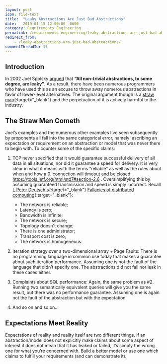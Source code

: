 ```yaml
---
layout: post
icon: file-text
title:  "Leaky Abstractions Are Just Bad Abstractions"
date:   2019-01-15 12:00:00 -0600
category: Requirements Engineering
permalink: /requirements-engineering/leaky-abstractions-are-just-bad-abstractions
redirect_from:
    - /leaky-abstractions-are-just-bad-abstractions/
commentThreadId: 17
---
```


## Introduction

In 2002 Joel Spolsky [argued](https://www.joelonsoftware.com/2002/11/11/the-law-of-leaky-abstractions/) that **“All non-trivial abstractions, to some degree, are leaky”**.  As a result, there have been numerous programmers who have used this as an excuse to throw away numerous abstractions in favor of lower-level alternatives. The original argument though is a [straw man](https://en.wikipedia.org/wiki/Straw_man){:target="_blank"} and the perpetuation of it is actively harmful to the industry.

## The Straw Men Cometh

Joel’s examples and the numerous other examples I’ve seen subsequently by proponents all fall into the same categorical error, namely: ascribing an expectation or requirement on an abstraction or model that was never there to begin with. To counter some of the specific claims:

1. TCP never specified that it would guarantee successful delivery of all data in all situations, nor did it guarantee a speed for delivery. It is very clear in what it means with the terms “reliable” as well as the rules about when and how a 0. connection will timeout and be closed: <https://tools.ietf.org/html/std7#section-2.6> . Oversimplifying this by assuming guaranteed transmission and speed is simply incorrect. Recall [L Peter Deutsch's](https://en.wikipedia.org/wiki/L._Peter_Deutsch){:target="_blank"} [Fallacies of distributed computing](https://en.wikipedia.org/wiki/Fallacies_of_distributed_computing){:target="_blank"}:
    * The network is reliable;
    * Latency is zero;
    * Bandwidth is infinite;
    * The network is secure;
    * Topology doesn't change;
    * There is one administrator;
    * Transport cost is zero;
    * The network is homogeneous.

2. Iteration strategy over a two-dimensional array + Page Faults: There is no programming language in common use today that makes a guarantee about such iteration performance. Assuming one is not the fault of the language that didn’t specify one. The abstractions did not fail nor leak in these cases either.
3. Complaints about SQL performance: Again, the same problem as #2. Running two semantically equivalent queries will give you the same result, but there was no performance guarantee. Assuming one is again not the fault of the abstraction but with the expectation
4. And so on and so on...

## Expectations Meet Reality

Expectations of reality and reality itself are two different things. If an abstraction/model does not explicitly make claims about some aspect of interest it does not mean that it has leaked or failed, it’s simply the wrong one for what you’re concerned with.  Build a better model or use one which claims to fulfill your requirements (and can demonstrate it).
